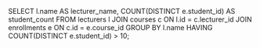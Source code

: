 SELECT l.name AS lecturer_name, COUNT(DISTINCT e.student_id) AS student_count
FROM lecturers l
JOIN courses c ON l.id = c.lecturer_id
JOIN enrollments e ON c.id = e.course_id
GROUP BY l.name
HAVING COUNT(DISTINCT e.student_id) > 10;
